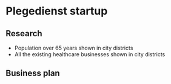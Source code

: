 # Plegedienst startup

## Research
* Population over 65 years shown in city districts
* All the existing healthcare businesses shown in city districts

## Business plan
